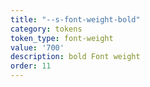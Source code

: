 ```yaml
---
title: "--s-font-weight-bold"
category: tokens
token_type: font-weight
value: '700'
description: bold Font weight
order: 11
---
```

